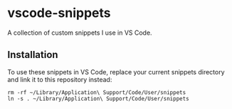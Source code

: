 # vscode-snippets

A collection of custom snippets I use in VS Code.

## Installation

To use these snippets in VS Code, replace your current snippets directory and link it to this repository instead:

```
rm -rf ~/Library/Application\ Support/Code/User/snippets
ln -s . ~/Library/Application\ Support/Code/User/snippets
```
